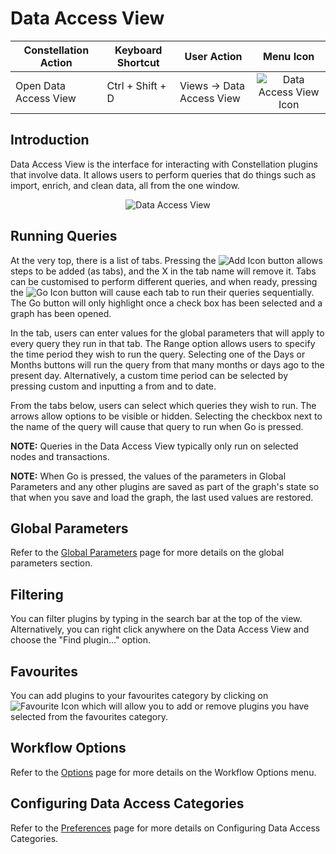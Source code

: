 # Data Access View

<table class="table table-striped">
<thead>
<tr class="header">
<th>Constellation Action</th>
<th>Keyboard Shortcut</th>
<th>User Action</th>
<th style="text-align: center;">Menu Icon</th>
</tr>
</thead>
<tbody>
<tr class="odd">
<td>Open Data Access View</td>
<td>Ctrl + Shift + D</td>
<td>Views -&gt; Data Access View</td>
<td style="text-align: center;"><img src="../constellation/CoreDataAccessView/src/au/gov/asd/tac/constellation/views/dataaccess/docs/resources/data-access-view.png" alt="Data Access View Icon" /></td>
</tr>
</tbody>
</table>

## Introduction

Data Access View is the interface for interacting with Constellation
plugins that involve data. It allows users to perform queries that do
things such as import, enrich, and clean data, all from the one window.

<div style="text-align: center">

<img src="../constellation/CoreDataAccessView/src/au/gov/asd/tac/constellation/views/dataaccess/docs/resources/DataAccessView.png" alt="Data Access
View" />

</div>

## Running Queries

At the very top, there is a list of tabs. Pressing the <img src="../constellation/CoreDataAccessView/src/au/gov/asd/tac/constellation/views/dataaccess/docs/resources/DataAccessAdd.png" alt="Add
Icon" />
button allows steps to be added (as tabs), and the X in the tab name
will remove it. Tabs can be customised to perform different queries, and
when ready, pressing the <img src="../constellation/CoreDataAccessView/src/au/gov/asd/tac/constellation/views/dataaccess/docs/resources/DataAccessGo.png" alt="Go
Icon" />
button will cause each tab to run their queries sequentially. The Go
button will only highlight once a check box has been selected and a
graph has been opened.

In the tab, users can enter values for the global parameters that will
apply to every query they run in that tab. The Range option allows users
to specify the time period they wish to run the query. Selecting one of
the Days or Months buttons will run the query from that many months or
days ago to the present day. Alternatively, a custom time period can be
selected by pressing custom and inputting a from and to date.

From the tabs below, users can select which queries they wish to run.
The arrows allow options to be visible or hidden. Selecting the checkbox
next to the name of the query will cause that query to run when Go is
pressed.

**NOTE:** Queries in the Data Access View typically only run on selected
nodes and transactions.

**NOTE:** When Go is pressed, the values of the parameters in Global
Parameters and any other plugins are saved as part of the graph's state
so that when you save and load the graph, the last used values are
restored.

## Global Parameters

Refer to the [Global
Parameters](../constellation/CoreDataAccessView/src/au/gov/asd/tac/constellation/views/dataaccess/docs/datetime-range.md)
page for more details on the global parameters section.

## Filtering

You can filter plugins by typing in the search bar at the top of the
view. Alternatively, you can right click anywhere on the Data Access
View and choose the "Find plugin..." option.

## Favourites

You can add plugins to your favourites category by clicking on
![Favourite
Icon](../constellation/CoreDataAccessView/src/au/gov/asd/tac/constellation/views/dataaccess/docs/resources/DataAccessFavourite.png)
which will allow you to add or remove plugins you have selected from the
favourites category.

## Workflow Options

Refer to the
[Options](../constellation/CoreDataAccessView/src/au/gov/asd/tac/constellation/views/dataaccess/docs/data-access-options.md)
page for more details on the Workflow Options menu.

## Configuring Data Access Categories

Refer to the
[Preferences](../constellation/CorePreferences/src/au/gov/asd/tac/constellation/preferences/docs/dataaccess-category-preferences.md)
page for more details on Configuring Data Access Categories.



